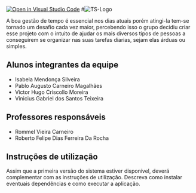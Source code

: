 [![Open in Visual Studio Code](https://classroom.github.com/assets/open-in-vscode-f059dc9a6f8d3a56e377f745f24479a46679e63a5d9fe6f495e02850cd0d8118.svg)](https://classroom.github.com/online_ide?assignment_repo_id=453597&assignment_repo_type=GroupAssignmentRepo)
#![TS-Logo](https://user-images.githubusercontent.com/52513984/146298000-c1d44c52-2b3f-459e-b22e-fb259e9cf871.png)


A boa gestão de tempo é essencial nos dias atuais porém atingi-la tem-se tornado um desafio cada vez maior, percebendo isso o grupo decidiu criar esse projeto com o intuito de ajudar os mais diversos tipos de pessoas a conseguirem se organizar nas suas tarefas diarias, sejam elas árduas ou simples.


## Alunos integrantes da equipe

* Isabela Mendonça Silveira
* Pablo Augusto Carneiro Magalhães
* Victor Hugo Criscollo Moreira
* Vinicius Gabriel dos Santos Teixeira

## Professores responsáveis

* Rommel Vieira Carneiro
* Roberto Felipe Dias Ferreira Da Rocha

## Instruções de utilização

Assim que a primeira versão do sistema estiver disponível, deverá complementar com as instruções de utilização. Descreva como instalar eventuais dependências e como executar a aplicação.
